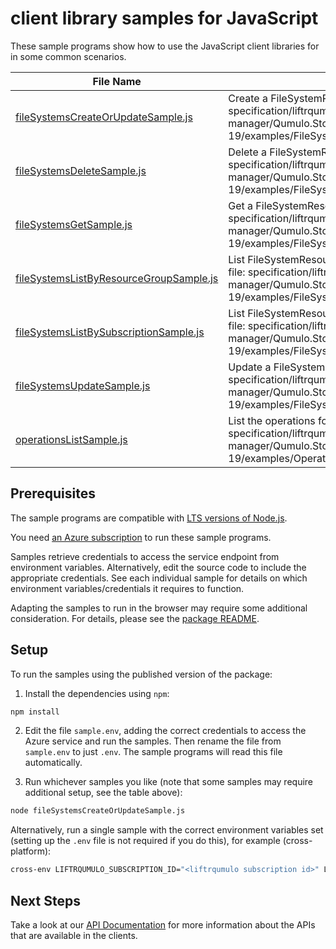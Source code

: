 # client library samples for JavaScript

These sample programs show how to use the JavaScript client libraries for in some common scenarios.

| **File Name**                                                                   | **Description**                                                                                                                                                                                                  |
| ------------------------------------------------------------------------------- | ---------------------------------------------------------------------------------------------------------------------------------------------------------------------------------------------------------------- |
| [fileSystemsCreateOrUpdateSample.js][filesystemscreateorupdatesample]           | Create a FileSystemResource x-ms-original-file: specification/liftrqumulo/resource-manager/Qumulo.Storage/stable/2024-06-19/examples/FileSystems_CreateOrUpdate_MaximumSet_Gen.json                              |
| [fileSystemsDeleteSample.js][filesystemsdeletesample]                           | Delete a FileSystemResource x-ms-original-file: specification/liftrqumulo/resource-manager/Qumulo.Storage/stable/2024-06-19/examples/FileSystems_Delete_MaximumSet_Gen.json                                      |
| [fileSystemsGetSample.js][filesystemsgetsample]                                 | Get a FileSystemResource x-ms-original-file: specification/liftrqumulo/resource-manager/Qumulo.Storage/stable/2024-06-19/examples/FileSystems_Get_MaximumSet_Gen.json                                            |
| [fileSystemsListByResourceGroupSample.js][filesystemslistbyresourcegroupsample] | List FileSystemResource resources by resource group x-ms-original-file: specification/liftrqumulo/resource-manager/Qumulo.Storage/stable/2024-06-19/examples/FileSystems_ListByResourceGroup_MaximumSet_Gen.json |
| [fileSystemsListBySubscriptionSample.js][filesystemslistbysubscriptionsample]   | List FileSystemResource resources by subscription ID x-ms-original-file: specification/liftrqumulo/resource-manager/Qumulo.Storage/stable/2024-06-19/examples/FileSystems_ListBySubscription_MaximumSet_Gen.json |
| [fileSystemsUpdateSample.js][filesystemsupdatesample]                           | Update a FileSystemResource x-ms-original-file: specification/liftrqumulo/resource-manager/Qumulo.Storage/stable/2024-06-19/examples/FileSystems_Update_MaximumSet_Gen.json                                      |
| [operationsListSample.js][operationslistsample]                                 | List the operations for the provider x-ms-original-file: specification/liftrqumulo/resource-manager/Qumulo.Storage/stable/2024-06-19/examples/Operations_List_MaximumSet_Gen.json                                |

## Prerequisites

The sample programs are compatible with [LTS versions of Node.js](https://github.com/nodejs/release#release-schedule).

You need [an Azure subscription][freesub] to run these sample programs.

Samples retrieve credentials to access the service endpoint from environment variables. Alternatively, edit the source code to include the appropriate credentials. See each individual sample for details on which environment variables/credentials it requires to function.

Adapting the samples to run in the browser may require some additional consideration. For details, please see the [package README][package].

## Setup

To run the samples using the published version of the package:

1. Install the dependencies using `npm`:

```bash
npm install
```

2. Edit the file `sample.env`, adding the correct credentials to access the Azure service and run the samples. Then rename the file from `sample.env` to just `.env`. The sample programs will read this file automatically.

3. Run whichever samples you like (note that some samples may require additional setup, see the table above):

```bash
node fileSystemsCreateOrUpdateSample.js
```

Alternatively, run a single sample with the correct environment variables set (setting up the `.env` file is not required if you do this), for example (cross-platform):

```bash
cross-env LIFTRQUMULO_SUBSCRIPTION_ID="<liftrqumulo subscription id>" LIFTRQUMULO_RESOURCE_GROUP="<liftrqumulo resource group>" node fileSystemsCreateOrUpdateSample.js
```

## Next Steps

Take a look at our [API Documentation][apiref] for more information about the APIs that are available in the clients.

[filesystemscreateorupdatesample]: https://github.com/Azure/azure-sdk-for-js/blob/main/sdk/liftrqumulo/arm-qumulo/samples/v2/javascript/fileSystemsCreateOrUpdateSample.js
[filesystemsdeletesample]: https://github.com/Azure/azure-sdk-for-js/blob/main/sdk/liftrqumulo/arm-qumulo/samples/v2/javascript/fileSystemsDeleteSample.js
[filesystemsgetsample]: https://github.com/Azure/azure-sdk-for-js/blob/main/sdk/liftrqumulo/arm-qumulo/samples/v2/javascript/fileSystemsGetSample.js
[filesystemslistbyresourcegroupsample]: https://github.com/Azure/azure-sdk-for-js/blob/main/sdk/liftrqumulo/arm-qumulo/samples/v2/javascript/fileSystemsListByResourceGroupSample.js
[filesystemslistbysubscriptionsample]: https://github.com/Azure/azure-sdk-for-js/blob/main/sdk/liftrqumulo/arm-qumulo/samples/v2/javascript/fileSystemsListBySubscriptionSample.js
[filesystemsupdatesample]: https://github.com/Azure/azure-sdk-for-js/blob/main/sdk/liftrqumulo/arm-qumulo/samples/v2/javascript/fileSystemsUpdateSample.js
[operationslistsample]: https://github.com/Azure/azure-sdk-for-js/blob/main/sdk/liftrqumulo/arm-qumulo/samples/v2/javascript/operationsListSample.js
[apiref]: https://learn.microsoft.com/javascript/api/@azure/arm-qumulo?view=azure-node-preview
[freesub]: https://azure.microsoft.com/free/
[package]: https://github.com/Azure/azure-sdk-for-js/tree/main/sdk/liftrqumulo/arm-qumulo/README.md
